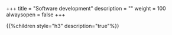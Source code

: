 +++
title = "Software development"
description = ""
weight = 100
alwaysopen = false
+++

{{%children style="h3" description="true"%}}